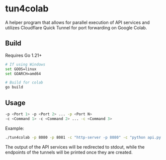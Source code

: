 # tun4colab

A helper program that allows for parallel execution of API services and utilizes Cloudflare Quick Tunnel for port forwarding on Google Colab.

## Build

Requires Go 1.21+

```bash
# If using Windows
set GOOS=linux
set GOARCH=amd64

# Build for colab
go build
```

## Usage

```bash
-p <Port 1> -p <Port 2> ... -p <Port N>
-c <Command 1> -c <Command 2> ... -c <Command 3>
```

Example:

```bash
./tun4colab -p 8080 -p 8081 -c "http-server -p 8080" -c "python api.py -p 8081"
```

The output of the API services will be redirected to stdout, while the  endpoints of the tunnels will be printed once they are created.

